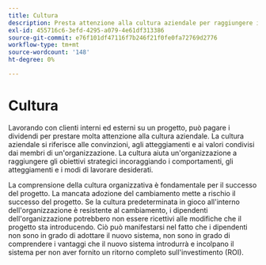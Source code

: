 ```yaml
---
title: Cultura
description: Presta attenzione alla cultura aziendale per raggiungere i tuoi obiettivi strategici.
exl-id: 455716c6-3efd-4295-a079-4e61df313386
source-git-commit: e76f101df47116f7b246f21f0fe0fa72769d2776
workflow-type: tm+mt
source-wordcount: '148'
ht-degree: 0%

---
```


# Cultura

Lavorando con clienti interni ed esterni su un progetto, può pagare i dividendi per prestare molta attenzione alla cultura aziendale. La cultura aziendale si riferisce alle convinzioni, agli atteggiamenti e ai valori condivisi dai membri di un&#39;organizzazione. La cultura aiuta un&#39;organizzazione a raggiungere gli obiettivi strategici incoraggiando i comportamenti, gli atteggiamenti e i modi di lavorare desiderati.

La comprensione della cultura organizzativa è fondamentale per il successo del progetto. La mancata adozione del cambiamento mette a rischio il successo del progetto. Se la cultura predeterminata in gioco all&#39;interno dell&#39;organizzazione è resistente al cambiamento, i dipendenti dell&#39;organizzazione potrebbero non essere ricettivi alle modifiche che il progetto sta introducendo. Ciò può manifestarsi nel fatto che i dipendenti non sono in grado di adottare il nuovo sistema, non sono in grado di comprendere i vantaggi che il nuovo sistema introdurrà e incolpano il sistema per non aver fornito un ritorno completo sull&#39;investimento (ROI).

